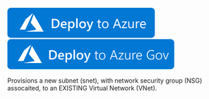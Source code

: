 
[![Deploy To Azure](https://raw.githubusercontent.com/bahnhacker/AzTemplates/master/deploytoazure.svg?sanitize=true)](https://portal.azure.com/#create/Microsoft.Template/uri/https%3A%2F%2Fraw.githubusercontent.com%2Fbahnhacker%2FAzTemplates%2Fmaster%2FAdd-snet-nsg%2FAdd-snet-nsg.json)
[![Deploy To Azure US Gov](https://raw.githubusercontent.com/bahnhacker/AzTemplates/master/deploytoazuregov.svg?sanitize=true)](https://portal.azure.us/#create/Microsoft.Template/uri/https%3A%2F%2Fraw.githubusercontent.com%2Fbahnhacker%2FAzTemplates%2Fmaster%2FAdd-snet-nsg%2FAdd-snet-nsg.json)


Provisions a new subnet (snet), with network security group (NSG) assocaited, to an EXISTING Virtual Network (VNet).
